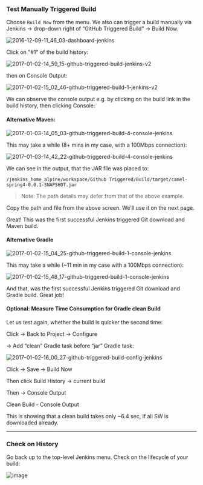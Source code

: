 ### Test Manually Triggered Build

Choose `Build Now` from the menu. We also can trigger a build manually via Jenkins -> drop-down right of “GitHub Triggered Build” -> Build Now.

![2016-12-09-11_46_03-dashboard-jenkins](https://user-images.githubusercontent.com/558905/37997255-612f5cb4-31e8-11e8-9b68-33a69cef4ee2.png)

Click on "#1" of the build history:

![2017-01-02-14_59_15-github-triggered-build-jenkins-v2](https://user-images.githubusercontent.com/558905/37997312-7e763054-31e8-11e8-8c91-8badaba0e606.png)

then on Console Output:

![2017-01-02-15_02_46-github-triggered-build-1-jenkins-v2](https://user-images.githubusercontent.com/558905/37997313-7e84dc76-31e8-11e8-9663-fbded1ae4aa4.png)


We can observe the console output e.g. by clicking on the build link in the build history, then clicking Console:

#### Alternative Maven:

![2017-01-03-14_05_03-github-triggered-build-4-console-jenkins](https://user-images.githubusercontent.com/558905/37997324-7f03fca4-31e8-11e8-9708-7229e7f6a322.png)

This may take a while (8+ mins in my case, with a 100Mbps connection):

![2017-01-03-14_42_22-github-triggered-build-4-console-jenkins](https://user-images.githubusercontent.com/558905/37997325-7f110e9e-31e8-11e8-96b5-a2dab68f1e2b.png)

We can see in the output, that the JAR file was placed to:

`/jenkins_home_alpine/workspace/Github Triggered/Build/target/camel-spring4-0.0.1-SNAPSHOT.jar`

>Note: The path details may defer from that of the above example.

Copy the path and file from the above screen. We'll use it on the next page.

Great! This was the first successful Jenkins triggered Git download and Maven build.

#### Alternative Gradle

![2017-01-02-15_04_25-github-triggered-build-1-console-jenkins](https://user-images.githubusercontent.com/558905/37997314-7e955236-31e8-11e8-8f25-6bb3c793d86d.png)

This may take a while (~11 min in my case with a 100Mbps connection):

![2017-01-02-15_48_17-github-triggered-build-1-console-jenkins](https://user-images.githubusercontent.com/558905/37997315-7ea48620-31e8-11e8-95e5-b0b7204e78c4.png)

And that, was the first successful Jenkins triggered Git download and Gradle build. Great job!

#### Optional: Measure Time Consumption for Gradle clean Build

Let us test again, whether the build is quicker the second time:

Click -> Back to Project -> Configure

-> Add “clean” Gradle task before “jar” Gradle task:

![2017-01-02-16_00_27-github-triggered-build-config-jenkins](https://user-images.githubusercontent.com/558905/37997316-7eb44cd6-31e8-11e8-9894-9e52074144f8.png)

Click -> Save -> Build Now

Then click Build History -> current build

Then -> Console Output

Clean Build - Console Output

This is showing that a clean build takes only ~6.4 sec, if all SW is downloaded already.

----

### Check on History

Go back up to the top-level Jenkins menu. Check on the lifecycle of your build:

![image](https://user-images.githubusercontent.com/558905/38007181-2025b5aa-3216-11e8-8bba-f9e84e7ab690.png)
